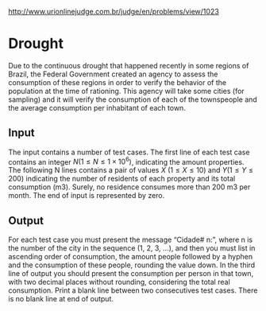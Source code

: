 http://www.urionlinejudge.com.br/judge/en/problems/view/1023

# Drought

Due to the continuous drought that happened recently in some regions of
Brazil, the Federal Government created an agency to assess the consumption of
these regions in order to verify the behavior of the population at the time of
rationing. This agency will take some cities (for sampling) and it will verify
the consumption of each of the townspeople and the average consumption per
inhabitant of each town.

## Input

The input contains a number of test cases. The first line of each test case
contains an integer $N (1 \leq N \leq 1 \times 10^6)$, indicating the amount
properties. The following N lines contains a pair of values $X$
($1 \leq X \leq 10)$ and $Y ( 1 \leq Y \leq 200)$ indicating the number of
residents of each property and its total consumption (m3). Surely, no
residence consumes more than 200 m3 per month. The end of input is represented
by zero.

## Output

For each test case you must present the message “Cidade# n:”, where n is the
number of the city in the sequence (1, 2, 3, ...), and then you must list in
ascending order of consumption, the amount people followed by a hyphen and the
consumption of these people, rounding the value down. In the third line of
output you should present the consumption per person in that town, with two
decimal places without rounding, considering the total real consumption. Print
a blank line between two consecutives test cases. There is no blank line at
end of output.
